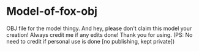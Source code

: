 # Model-of-fox-obj
OBJ file for the model thingy.
And hey, please don't claim this model your creation! Always credit me if any edits done! Thank you for using.
(PS: No need to credit if personal use is done [no publishing, kept private])
